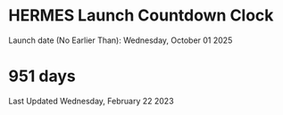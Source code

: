 # HERMES Launch Countdown Clock

Launch date (No Earlier Than): Wednesday, October 01 2025
# 951 days

Last Updated Wednesday, February 22 2023